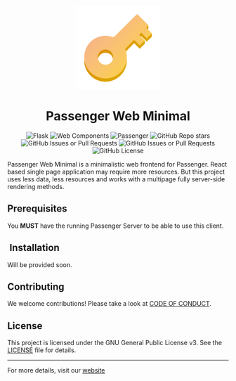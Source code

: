 <div align="center">
<img src="https://raw.githubusercontent.com/Elagoht/Passenger-Landing/main/public/assets/logo.png" width="192" height="192" />

# Passenger Web Minimal

![Flask](https://img.shields.io/badge/Flask-Server-red?logo=flask&logoColor=red)
![Web Components](https://img.shields.io/badge/Web-Components-blue?logo=webcomponentsdotorg)
![Passenger](https://img.shields.io/badge/Core_Version-0.3.0_beta.1-F2970D)
![GitHub Repo stars](https://img.shields.io/github/stars/Elagoht/Passenger-Web-Minimal?style=flat)
![GitHub Issues or Pull Requests](https://img.shields.io/github/issues/Elagoht/Passenger-Web-Minimal)
![GitHub Issues or Pull Requests](https://img.shields.io/github/issues-pr/Elagoht/Passenger-Web-Minimal)
![GitHub License](https://img.shields.io/github/license/Elagoht/Passenger-Web-Minimal)
</div>

Passenger Web Minimal is a minimalistic web frontend for Passenger. React based single page application may require more resources. But this project uses less data, less resources and works with a multipage fully server-side rendering methods.

## Prerequisites

You **MUST** have the running Passenger Server to be able to use this client.

##  Installation

Will be provided soon.

## Contributing

We welcome contributions! Please take a look at [CODE OF CONDUCT](./CODE_OF_CONDUCT.md).

## License

This project is licensed under the GNU General Public License v3. See the [LICENSE](./LICENSE) file for details.

---

For more details, visit our [website](https://passenger-landing.vercel.app)